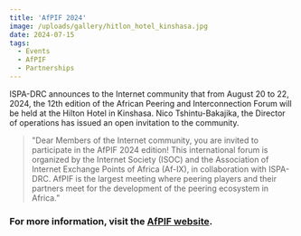 ```yaml
---
title: 'AfPIF 2024'
image: /uploads/gallery/hitlon_hotel_kinshasa.jpg
date: 2024-07-15
tags: 
  - Events
  - AfPIF
  - Partnerships
---
```


ISPA-DRC announces to the Internet community that from August 20 to 22, 2024, the 12th edition of the African Peering and Interconnection Forum will be held at the Hilton Hotel in Kinshasa. Nico Tshintu-Bakajika, the Director of operations has issued an open invitation to the community.

>"Dear Members of the Internet community, you are invited to participate in the AfPIF 2024 edition! This international forum is organized by the Internet Society (ISOC) and the Association of Internet Exchange Points of Africa (Af-IX), in collaboration with ISPA-DRC.
AfPIF is the largest meeting where peering players and their partners meet for the development of the peering ecosystem in Africa.”

### For more information, visit the [AfPIF website](https://www.afpif.org/afpif2024/).